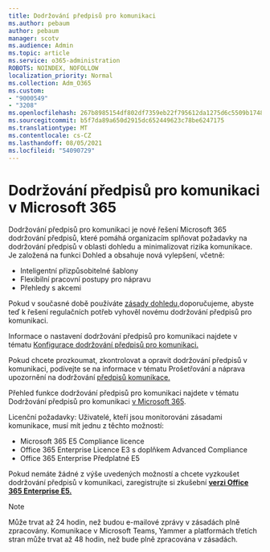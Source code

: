 ```yaml
---
title: Dodržování předpisů pro komunikaci
ms.author: pebaum
author: pebaum
manager: scotv
ms.audience: Admin
ms.topic: article
ms.service: o365-administration
ROBOTS: NOINDEX, NOFOLLOW
localization_priority: Normal
ms.collection: Adm_O365
ms.custom:
- "9000549"
- "3208"
ms.openlocfilehash: 267b8985154df802df7359eb22f795612da1275d6c5509b1748828f3c42051b7
ms.sourcegitcommit: b5f7da89a650d2915dc652449623c78be6247175
ms.translationtype: MT
ms.contentlocale: cs-CZ
ms.lasthandoff: 08/05/2021
ms.locfileid: "54090729"
---
```

# <a name="communication-compliance-in-microsoft-365"></a>Dodržování předpisů pro komunikaci v Microsoft 365

Dodržování předpisů pro komunikaci je nové řešení Microsoft 365 dodržování předpisů, které pomáhá organizacím splňovat požadavky na dodržování předpisů v oblasti dohledu a minimalizovat rizika komunikace. Je založená na funkci Dohled a obsahuje nová vylepšení, včetně:

- Inteligentní přizpůsobitelné šablony
- Flexibilní pracovní postupy pro nápravu
- Přehledy s akcemi

Pokud v současné době používáte [zásady dohledu,](https://docs.microsoft.com/microsoft-365/compliance/supervision-policies)doporučujeme, abyste teď k řešení regulačních potřeb vyhověl novému dodržování předpisů pro komunikaci.

Informace o nastavení dodržování předpisů pro komunikaci najdete v tématu [Konfigurace dodržování předpisů pro komunikaci.](https://docs.microsoft.com/microsoft-365/compliance/communication-compliance-configure)

Pokud chcete prozkoumat, zkontrolovat a opravit dodržování předpisů v komunikaci, podívejte se na informace v tématu Prošetřování a náprava upozornění na dodržování [předpisů komunikace.](https://docs.microsoft.com/microsoft-365/compliance/communication-compliance-investigate-remediate)

Přehled funkce dodržování předpisů pro komunikaci najdete v tématu Dodržování předpisů pro komunikaci [v Microsoft 365](https://docs.microsoft.com/microsoft-365/compliance/communication-compliance).

Licenční požadavky: Uživatelé, kteří jsou monitorováni zásadami komunikace, musí mít jednu z těchto možností:

- Microsoft 365 E5 Compliance licence
- Office 365 Enterprise Licence E3 s doplňkem Advanced Compliance
- Office 365 Enterprise Předplatné E5

Pokud nemáte žádné z výše uvedených možností a chcete vyzkoušet dodržování předpisů v komunikaci, zaregistrujte si zkušební **[verzi Office 365 Enterprise E5.](https://go.microsoft.com/fwlink/p/?LinkID=698279)**

> [!NOTE]
> Může trvat až 24 hodin, než budou e-mailové zprávy v zásadách plně zpracovány. Komunikace v Microsoft Teams, Yammer a platformách třetích stran může trvat až 48 hodin, než bude plně zpracována v zásadách.
